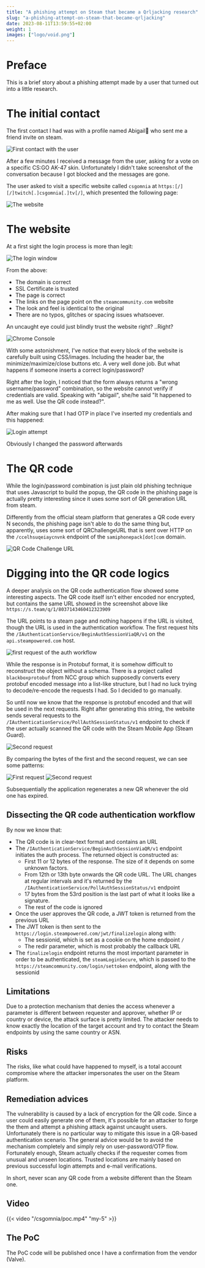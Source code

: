 ```yaml
---
title: "A phishing attempt on Steam that became a Qrljacking research"
slug: "a-phishing-attempt-on-steam-that-became-qrljacking"
date: 2023-08-11T13:59:55+02:00
weight: 1
images: ["logo/void.png"]
---
```


# Preface
This is a brief story about a phishing attempt made by a user that turned out into a little research.

# The initial contact
The first contact I had was with a profile named Abigail🌻 who sent me a friend invite on steam.

![First contact with the user](/csgomnia/friend_request.png)

After a few minutes I received a message from the user, asking for a vote on a specific CS:GO AK-47 skin. Unfortunately I didn't take screenshot of the conversation because I got blocked and the messages are gone.

The user asked to visit a specific website called `csgomnia` at `https:[/][/]twitch[.]csgomnia[.]tv[/]`, which presented the following page:

![The website](/csgomnia/the_website.png)


# The website

At a first sight the login process is more than legit:

![The login window](/csgomnia/login_window.png)

From the above:

- The domain is correct
- SSL Certificate is trusted
- The page is correct
- The links on the page point on the `steamcommunity.com` website
- The look and feel is identical to the original
- There are no typos, glitches or spacing issues whatsoever.

An uncaught eye could just blindly trust the website right? ..Right? 

![Chrome Console](/csgomnia/chrome_console.png)

With some astonishment, I've notice that every block of the website is carefully built using CSS/images. Including the header bar, the minimize/maximize/close buttons etc. A very well done job. But what happens if someone inserts a correct login/password?

Right after the login, I noticed that the form always returns a "wrong username/password" combination, so the website cannot verify if credentials are valid. Speaking with "abigail", she/he said "It happened to me as well. Use the QR code instead?".

After making sure that I had OTP in place I've inserted my credentials and this happened:

![Login attempt](/csgomnia/login_attempt.png)

Obviously I changed the password afterwards

# The QR code

While the login/password combination is just plain old phishing technique that uses Javascript to build the popup, the QR code in the phishing page is actually pretty interesting since it uses some sort of QR generation URL from steam.

Differently from the official steam platform that generates a QR code every N seconds, the phishing page isn't able to do the same thing but, apparently, uses some sort of QRChallengeURL that is sent over HTTP on the `/ccelhsuqeiaycnvnk` endpoint of the `samiphonepack[dot]com` domain.

![QR Code Challenge URL](/csgomnia/qrcode_logics.png)

# Digging into the QR code logics

A deeper analysis on the QR code authentication flow showed some interesting aspects. The QR code itself isn't either encoded nor encrypted, but contains the same URL showed in the screenshot above like `https://s.team/q/1/8037143460412323909`

The URL points to a steam page and nothing happens if the URL is visited, though the URL is used in the authentication workflow. The first request hits the `/IAuthenticationService/BeginAuthSessionViaQR/v1` on the `api.steampowered.com` host.

![first request of the auth workflow](/csgomnia/auth_first_request.png)

While the response is in Protobuf format, it is somehow difficult to reconstruct the object without a schema. There is a project called `blackboxprotobuf` from NCC group which supposedly converts every protobuf encoded message into a list-like structure, but I had no luck trying to decode/re-encode the requests I had. So I decided to go manually.

So until now we know that the response is protobuf encoded and that will be used in the next requests. Right after generating this string, the website sends several requests to the `/IAuthenticationService/PollAuthSessionStatus/v1` endpoint to check if the user actually scanned the QR code with the Steam Mobile App (Steam Guard).

![Second request](/csgomnia/auth_second_request.png)

By comparing the bytes of the first and the second request, we can see some patterns:

![First request](/csgomnia/auth_request_compare_1.png)
![Second request](/csgomnia/auth_request_compare_2.png)

Subsequentially the application regenerates a new QR whenever the old one has expired.

## Dissecting the QR code authentication workflow

By now we know that:
- The QR code is in clear-text format and contains an URL
- The `/IAuthenticationService/BeginAuthSessionViaQR/v1` endpoint initiates the auth process. The returned object is constructed as:
    - First 11 or 12 bytes of the response. The size of it depends on some unknown factors.
    - From 12th or 13th byte onwards the QR code URL. The URL changes at regular intervals and it's returned by the `/IAuthenticationService/PollAuthSessionStatus/v1` endpoint
    - 17 bytes from the 53rd position is the last part of what it looks like a signature.
    - The rest of the code is ignored
- Once the user approves the QR code, a JWT token is returned from the previous URL
- The JWT token is then sent to the `https://login.steampowered.com/jwt/finalizelogin` along with:
    - The sessionid, which is set as a cookie on the home endpoint `/`
    - The redir parameter, which is most probably the callback URL
- The `finalizelogin` endpoint returns the most important parameter in order to be authenticated, the `steamLoginSecure`, which is passed to the `https://steamcommunity.com/login/settoken` endpoint, along with the sessionid


## Limitations
Due to a protection mechanism that denies the access whenever a parameter is different between requester and approver, whether IP or country or device, the attack surface is pretty limited. The attacker needs to know exactly the location of the target account and try to contact the Steam endpoints by using the same country or ASN.

## Risks

The risks, like what could have happened to myself, is a total account compromise where the attacker impersonates the user on the Steam platform.


## Remediation advices

The vulnerability is caused by a lack of encryption for the QR code. Since a user could easily generate one of them, it's possible for an attacker to forge the them and attempt a phishing attack against uncaught users.
Unfortunately there is no particular way to mitigate this issue in a QR-based authentication scenario. The general advice would be to avoid the mechanism completely and simply rely on user-password/OTP flow.
Fortunately enough, Steam actually checks if the requester comes from unusual and unseen locations. Trusted locations are mainly based on previous successful login attempts and e-mail verifications.

In short, never scan any QR code from a website different than the Steam one.


## Video

{{< video "/csgomnia/poc.mp4" "my-5" >}}

## The PoC

The PoC code will be published once I have a confirmation from the vendor (Valve).